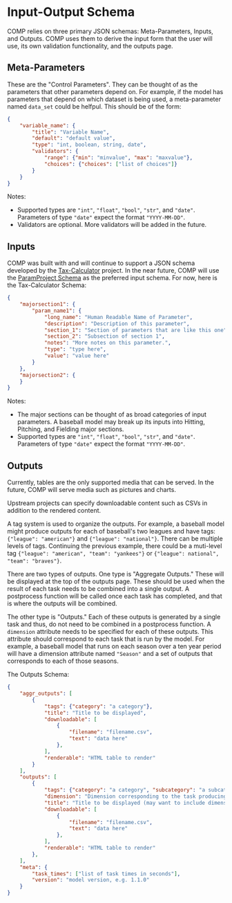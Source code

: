 # Input-Output Schema

COMP relies on three primary JSON schemas: Meta-Parameters, Inputs, and Outputs. COMP uses them to derive the input form that the user will use, its own validation functionality, and the outputs page.

Meta-Parameters
--------------------------------

These are the "Control Parameters". They can be thought of as the parameters that other parameters depend on. For example, if the model has parameters that depend on which dataset is being used, a meta-parameter named `data_set` could be helfpul. This should be of the form:

```json
{
    "variable_name": {
        "title": "Variable Name",
        "default": "default value",
        "type": "int, boolean, string, date",
        "validators": {
            "range": {"min": "minvalue", "max": "maxvalue"},
            "choices": {"choices": ["list of choices"]}
        }
    }
}
```

Notes:
- Supported types are `"int"`, `"float"`, `"bool"`, `"str"`, and `"date"`. Parameters of type `"date"` expect the format `"YYYY-MM-DD"`.
- Validators are optional. More validators will be added in the future.

Inputs
----------------

COMP was built with and will continue to support a JSON schema developed by the [Tax-Calculator][1] project. In the near future, COMP will use the [ParamProject Schema][2] as the preferred input schema. For now, here is the Tax-Calculator Schema:

```json
{
    "majorsection1": {
        "param_name1": {
            "long_name": "Human Readable Name of Parameter",
            "description": "Description of this parameter",
            "section_1": "Section of parameters that are like this one",
            "section_2": "Subsection of section 1",
            "notes": "More notes on this parameter.",
            "type": "type here",
            "value": "value here"
        }
    },
    "majorsection2": {
    }
}
```

Notes:
- The major sections can be thought of as broad categories of input parameters. A baseball model may break up its inputs into Hitting, Pitching, and Fielding major sections.
- Supported types are `"int"`, `"float"`, `"bool"`, `"str"`, and `"date"`. Parameters of type `"date"` expect the format `"YYYY-MM-DD"`.

Outputs
------------

Currently, tables are the only supported media that can be served. In the future, COMP will serve media such as pictures and charts.

Upstream projects can specify downloadable content such as CSVs in addition to the rendered content.

A tag system is used to organize the outputs. For example, a baseball model might produce outputs for each of baseball's two leagues and have tags: `{"league": "american"}` and `{"league": "national"}`. There can be multiple levels of tags. Continuing the previous example, there could be a muti-level tag `{"league": "american", "team": "yankees"}` or `{"league": national", "team": "braves"}`.

There are two types of outputs. One type is "Aggregate Outputs." These will be displayed at the top of the outputs page. These should be used when the result of each task needs to be combined into a single output. A postprocess function will be called once each task has completed, and that is where the outputs will be combined.

The other type is "Outputs." Each of these outputs is generated by a single task and thus, do not need to be combined in a postprocess function. A `dimension` attribute needs to be specified for each of these outputs. This attribute should correspond to each task that is run by the model. For example, a baseball model that runs on each season over a ten year period will have a dimension attribute named `"Season"` and a set of outputs that corresponds to each of those seasons.

The Outputs Schema:

```json
{
    "aggr_outputs": [
        {
            "tags": {"category": "a category"},
            "title": "Title to be displayed",
            "downloadable": [
                {
                    "filename": "filename.csv",
                    "text": "data here"
                },
            ],
            "renderable": "HTML table to render"
        }
    ],
    "outputs": [
        {
            "tags": {"category": "a category", "subcategory": "a subcategory"},
            "dimension": "Dimension corresponding to the task producing this output",
            "title": "Title to be displayed (may want to include dimension)",
            "downloadable": [
                {
                    "filename": "filename.csv",
                    "text": "data here"
                },
            ],
            "renderable": "HTML table to render"
        },
    ],
    "meta": {
        "task_times": ["list of task times in seconds"],
        "version": "model version, e.g. 1.1.0"
    }
}
```

[1]: https://github.com/PSLmodels/Tax-Calculator
[2]: https://github.com/hdoupe/ParamProject
